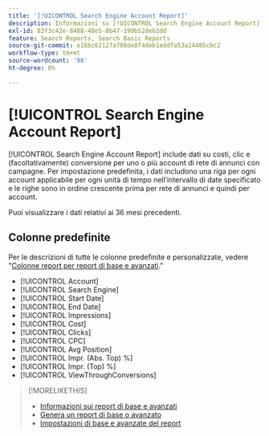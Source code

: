 ```yaml
---
title: '[!UICONTROL Search Engine Account Report]'
description: Informazioni su [!UICONTROL Search Engine Account Report].
exl-id: 83f3c42e-8488-48e5-8b47-199b52deb2dd
feature: Search Reports, Search Basic Reports
source-git-commit: e16bc62127a708de8f4deb1eddfa53a14405cbc2
workflow-type: tm+mt
source-wordcount: '98'
ht-degree: 0%

---
```


# [!UICONTROL Search Engine Account Report]

[!UICONTROL Search Engine Account Report] include dati su costi, clic e (facoltativamente) conversione per uno o più account di rete di annunci con campagne. Per impostazione predefinita, i dati includono una riga per ogni account applicabile per ogni unità di tempo nell’intervallo di date specificato e le righe sono in ordine crescente prima per rete di annunci e quindi per account.

Puoi visualizzare i dati relativi ai 36 mesi precedenti.

## Colonne predefinite

Per le descrizioni di tutte le colonne predefinite e personalizzate, vedere &quot;[Colonne report per report di base e avanzati](basic-advanced-report-columns.md).&quot;

* [!UICONTROL Account]
* [!UICONTROL Search Engine]
* [!UICONTROL Start Date]
* [!UICONTROL End Date]
* [!UICONTROL Impressions]
* [!UICONTROL Cost]
* [!UICONTROL Clicks]
* [!UICONTROL CPC]
* [!UICONTROL Avg Position]
* [!UICONTROL Impr. (Abs. Top) %]
* [!UICONTROL Impr. (Top) %]
* [!UICONTROL ViewThroughConversions]

>[!MORELIKETHIS]
>
>* [Informazioni sui report di base e avanzati](basic-advanced-report-about.md)
>* [Genera un report di base o avanzato](basic-advanced-report-generate.md)
>* [Impostazioni di base e avanzate del report](basic-advanced-report-settings.md)
